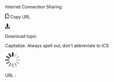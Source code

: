 # 

Internet Connection Sharing

![Copy URL](media/internet-connection-sharing/Copy.png)
Copy URL

![Download](media/internet-connection-sharing/Download.png)

Download topic

Capitalize. Always spell out; don't abbreviate to *ICS*. 

![In progress](media/internet-connection-sharing/activity-large.gif)

URL :
